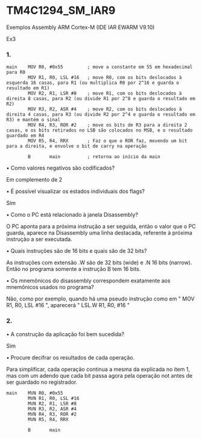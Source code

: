 # TM4C1294_SM_IAR9
Exemplos Assembly ARM Cortex-M (IDE IAR EWARM V9.10)

Ex3

<h3>1.</h3>

    main    MOV R0, #0x55         ; move a constante em 55 em hexadecimal para R0
            MOV R1, R0, LSL #16   ; move R0, com os bits deslocados à esquerda 16 casas, para R1 (ou multiplica R0 por 2^16 e guarda o resultado em R1)
            MOV R2, R1, LSR #8    ; move R1, com os bits deslocados à direita 8 casas, para R2 (ou divide R1 por 2^8 e guarda o resultado em R2)
            MOV R3, R2, ASR #4    ; move R2, com os bits deslocados à direita 4 casas, para R3 (ou divide R2 por 2^4 e guarda o resultado em R3) e mantém o sinal
            MOV R4, R3, ROR #2    ; move os bits de R3 para a direita 2 casas, e os bits retirados no LSB são colocados no MSB, e o resultado guardado em R4
            MOV R5, R4, RRX       ; Faz o que o ROR faz, movendo um bit para a direita, e envolve o bit de carry na operação

            B       main          ; retorna ao início da main



<p>
• Como valores negativos são codificados?</p><p>
Em complemento de 2
</p>
<p>
• É possível visualizar os estados individuais dos flags?</p><p>
Sim
</p>
<p>
• Como o PC está relacionado à janela Disassembly?</p><p>
O PC aponta para a próxima instrução a ser seguida, então o valor que o PC guarda, aparece na Disassembly uma linha destacada, referente à próxima instrução a ser executada.
</p>
<p>
• Quais instruções são de 16 bits e quais são de 32 bits?</p><p>
As instruções com extensão .W são de 32 bits (wide) e .N 16 bits (narrow). Então no programa somente a instrução B tem 16 bits.
</p>
<p>
• Os mnemônicos do disassembly correspondem exatamente aos mnemônicos usados no programa?</p><p>
Não, como por exemplo, quando há uma pseudo instrução como em " MOV R1, R0, LSL #16 ", aparecerá " LSL.W R1, R0, #16 "
</p>
<p></p>
<h3>2.</h3>

<p>• A construção da aplicação foi bem sucedida?</p>
<p>Sim</p>

<p>• Procure decifrar os resultados de cada operação.</p>
<p>Para simplificar, cada operação continua a mesma da explicada no item 1, mas com um adendo que cada bit passa agora pela operação not antes de ser guardado no registrador.</p>


    main    MVN R0, #0x55
            MVN R1, R0, LSL #16
            MVN R2, R1, LSR #8
            MVN R3, R2, ASR #4
            MVN R4, R3, ROR #2
            MVN R5, R4, RRX  

            B       main
        
        
